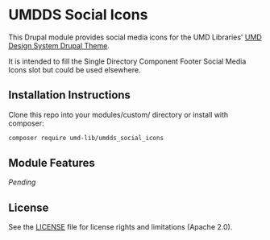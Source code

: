 # UMDDS Social Icons

This Drupal module provides social media icons for the UMD Libraries'
[UMD Design System Drupal Theme](https://github.com/umd-lib/umd-design-system-theme).

It is intended to fill the Single Directory Component Footer Social Media Icons
slot but could be used elsewhere.

## Installation Instructions

Clone this repo into your modules/custom/ directory or install with composer:

```bash
composer require umd-lib/umdds_social_icons
```

## Module Features

*Pending*

## License

See the [LICENSE](LICENSE.md) file for license rights and limitations
(Apache 2.0).

